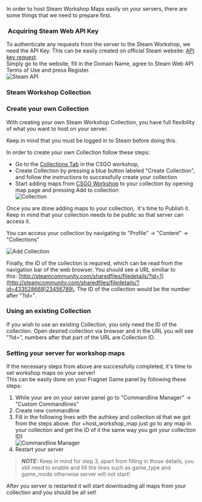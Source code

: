 In order to host Steam Workshop Maps easily on your servers, there are some things that we need to prepare first.  
  

###  Acquiring Steam Web API Key

To authenticate any requests from the server to the Steam Workshop, we need the API Key. This can be easily created on official Steam website: [API key request](https://steamcommunity.com/dev/registerkey).  
Simply go to the website, fill in the Domain Name, agree to Steam Web API Terms of Use and press Register.  
![Steam API](images/fragnetapiregister.png")  

  

### Steam Workshop Collection

### Create your own Collection

With creating your own Steam Workshop Collection, you have full flexibility of what you want to host on your server. 

Keep in mind that you must be logged in to Steam before doing this.

  
In order to create your own Collection follow these steps:

*   Go to the [Collections Tab](https://steamcommunity.com/workshop/browse/?appid=730&section=collections) in the CSGO workshop,
*   Create Collection by pressing a blue button labeled "Create Collection", and follow the instructions to successfully create your collection
*   Start adding maps from [CSGO Workshop](https://steamcommunity.com/workshop/browse?appid=730&browsesort=trend) to your collection by opening map page and pressing Add to collection  
    ![Collection](images/fragnetaddcollection.png")

Once you are done adding maps to your collection,  it's time to Publish it. Keep in mind that your collection needs to be public so that server can access it.

You can access your collection by navigating to "Profile" → "Content" → "Collections"

![Add Collection](images/Screenshot_16.png")

  

Finally, the ID of the collection is required, which can be read from the navigation bar of the web browser. You should see a URL similiar to this: [http://steamcommunity.com/sharedfiles/filedetails/?id=1](http://steamcommunity.com/sharedfiles/filedetails/?id=433528668)23456789\. The ID of the collection would be the number after "?id=".  

### Using an existing Collection

If you wish to use an existing Collection, you only need the ID of the collection. Open desired collection via browser and in the URL you will see "?id=", numbers after that part of the URL are Collection ID.  
  

### Setting your server for workshop maps

If the necessary steps from above are successfully completed, it's time to set workshop maps on your server!  
This can be easily done on your Fragnet Game panel by following these steps:

1.  While your are on your server panel go to "Commandline Manager" → "Custom Commandlines"
2.  Create new commandline
3.  Fill in the following lines with the authkey and collection id that we got from the steps above. (for +host\_workshop\_map just go to any map in your collection and get the ID of it the same way you got your collection ID)  
    ![Commandline Manager](images/fragnetauthe.png")
4.  Restart your server

> **_NOTE:_**  Keep in mind for step 3, apart from filling in those details, you still need to enable and fill the lines such as game\_type and game\_mode otherwise server will not start!

  

After you server is restarted it will start downloading all maps from your collection and you should be all set!